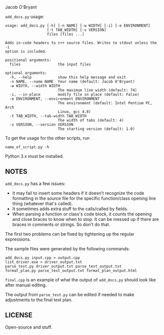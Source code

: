 Jacob O'Bryant

`add_docs.py` usage:

    usage: add_docs.py [-h] [-n NAME] [-w WIDTH] [-i] [-e ENVIRONMENT]
                       [-t TAB_WIDTH] [-v VERSION]
                       files [files ...]

    Adds in-code headers to c++ source files. Writes to stdout unless the -i
    option is included.

    positional arguments:
      files                 the input files

    optional arguments:
      -h, --help            show this help message and exit
      -n NAME, --name NAME  Your name (default: Jacob O'Bryant)
      -w WIDTH, --width WIDTH
                            The maximum line width (default: 74)
      -i, --in-place        modify file in place (default: False)
      -e ENVIRONMENT, --environment ENVIRONMENT
                            The environment (default: Intel Pentium PC, Arch
                            Linux, gcc 4.8)
      -t TAB_WIDTH, --tab-width TAB_WIDTH
                            The width of tabs (default: 4)
      -v VERSION, --version VERSION
                            The starting version (default: 1.0)

To get the usage for the other scripts, run

    name_of_script.py -h

Python 3.x must be installed.

NOTES
-----

`add_docs.py` has a few issues:

 - It may fail to insert some headers if it doesn't recognize the code
   formatting in the source file for the specific function/class opening line
   thing (whatever that's called).
 - It sometimes adds extra stuff to the calls/called by fields.
 - When parsing a function or class's code block, it counts the opening and
   close braces to know when to stop. It can be messed up if there are braces
   in comments or strings. So don't do that.

The first two problems can be fixed by tightening up the regular expressions.

The sample files were generated by the following commands:

    add_docs.py input.cpp > output.cpp
    list_driver.exe > driver_output.txt
    parse_test.py driver_output.txt parse_test_output.txt
    format_plan.py parse_test_output.txt format_plan_output.html

`final.cpp` is an example of what the output of `add_docs.py` should look
like after manual editing.

The output from `parse_test.py` can be edited if needed to make adjustments
to the final test plan.

LICENSE
-------

Open-source and stuff.
